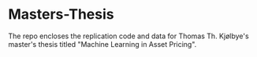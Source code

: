 # Masters-Thesis

The repo encloses the replication code and data for Thomas Th. Kjølbye's master's thesis titled "Machine Learning in Asset Pricing". 
